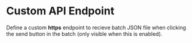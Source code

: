# Custom API Endpoint

Define a custom **https** endpoint to recieve batch JSON file when clicking the send button in the batch \(only visible when this is enabled\).

